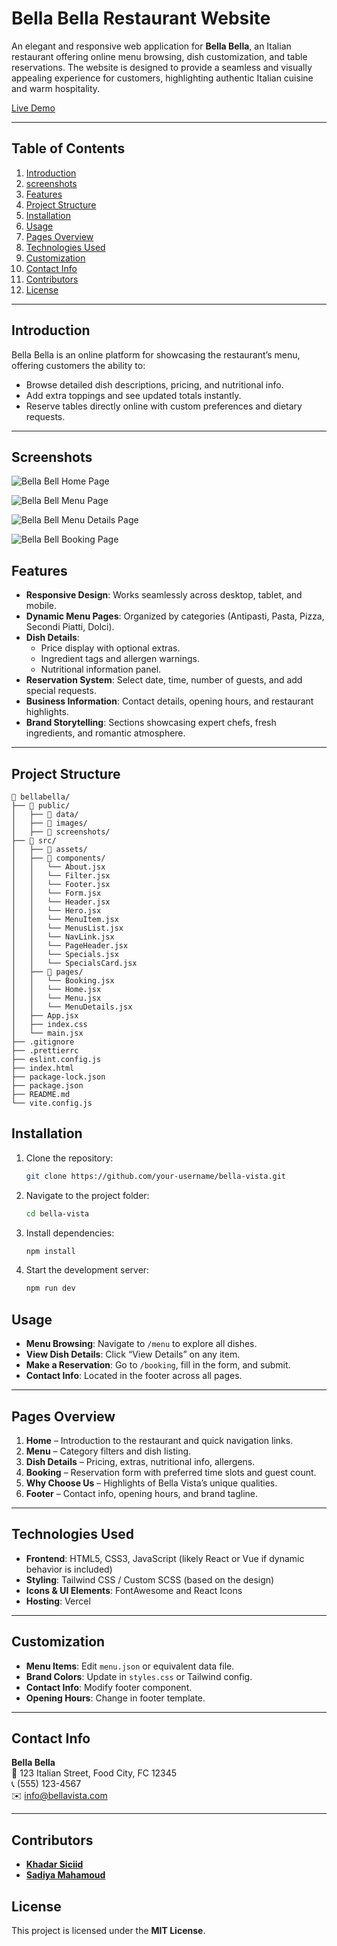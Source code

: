 # Bella Bella Restaurant Website

An elegant and responsive web application for **Bella Bella**, an Italian restaurant offering online menu browsing, dish customization, and table reservations. The website is designed to provide a seamless and visually appealing experience for customers, highlighting authentic Italian cuisine and warm hospitality.

[Live Demo](https://bella-bella-black.vercel.app/)

---

## Table of Contents

1. [Introduction](#introduction)
2. [screenshots](#screenshots)
3. [Features](#features)
4. [Project Structure](#project-structure)
5. [Installation](#installation)
6. [Usage](#usage)
7. [Pages Overview](#pages-overview)
8. [Technologies Used](#technologies-used)
9. [Customization](#customization)
10. [Contact Info](#contact-info)
11. [Contributors](#contributors)
12. [License](#license)

---

## Introduction

Bella Bella is an online platform for showcasing the restaurant’s menu, offering customers the ability to:

- Browse detailed dish descriptions, pricing, and nutritional info.
- Add extra toppings and see updated totals instantly.
- Reserve tables directly online with custom preferences and dietary requests.

---

## Screenshots

![Bella Bell Home Page](/public/screenshots/screenshot-home.png)

![Bella Bell Menu Page](/public/screenshots/screenshot-menu.png)

![Bella Bell Menu Details Page](/public/screenshots/screenshot-menu-details.png)

![Bella Bell Booking Page](/public/screenshots/screenshot-booking.png)

## Features

- **Responsive Design**: Works seamlessly across desktop, tablet, and mobile.
- **Dynamic Menu Pages**: Organized by categories (Antipasti, Pasta, Pizza, Secondi Piatti, Dolci).
- **Dish Details**:
  - Price display with optional extras.
  - Ingredient tags and allergen warnings.
  - Nutritional information panel.
- **Reservation System**: Select date, time, number of guests, and add special requests.
- **Business Information**: Contact details, opening hours, and restaurant highlights.
- **Brand Storytelling**: Sections showcasing expert chefs, fresh ingredients, and romantic atmosphere.

---

## Project Structure

```
📁 bellabella/
├── 📁 public/
│   ├── 📁 data/
│   ├── 📁 images/
│   ├── 📁 screenshots/
├── 📁 src/
│   ├── 📁 assets/
│   ├── 📁 components/
│   │   └── About.jsx
│   │   └── Filter.jsx
│   │   └── Footer.jsx
│   │   └── Form.jsx
│   │   └── Header.jsx
│   │   └── Hero.jsx
│   │   └── MenuItem.jsx
│   │   └── MenusList.jsx
│   │   └── NavLink.jsx
│   │   └── PageHeader.jsx
│   │   └── Specials.jsx
│   │   └── SpecialsCard.jsx
│   ├── 📁 pages/
│   │   └── Booking.jsx
│   │   └── Home.jsx
│   │   └── Menu.jsx
│   │   └── MenuDetails.jsx
│   ├── App.jsx
│   ├── index.css
│   └── main.jsx
├── .gitignore
├── .prettierrc
├── eslint.config.js
├── index.html
├── package-lock.json
├── package.json
├── README.md
└── vite.config.js
```

## Installation

1. Clone the repository:
   ```bash
   git clone https://github.com/your-username/bella-vista.git
   ```
2. Navigate to the project folder:

   ```bash
   cd bella-vista
   ```

3. Install dependencies:

   ```bash
   npm install
   ```

4. Start the development server:
   ```bash
   npm run dev
   ```

## Usage

- **Menu Browsing**: Navigate to `/menu` to explore all dishes.
- **View Dish Details**: Click “View Details” on any item.
- **Make a Reservation**: Go to `/booking`, fill in the form, and submit.
- **Contact Info**: Located in the footer across all pages.

---

## Pages Overview

1. **Home** – Introduction to the restaurant and quick navigation links.
2. **Menu** – Category filters and dish listing.
3. **Dish Details** – Pricing, extras, nutritional info, allergens.
4. **Booking** – Reservation form with preferred time slots and guest count.
5. **Why Choose Us** – Highlights of Bella Vista’s unique qualities.
6. **Footer** – Contact info, opening hours, and brand tagline.

---

## Technologies Used

- **Frontend**: HTML5, CSS3, JavaScript (likely React or Vue if dynamic behavior is included)
- **Styling**: Tailwind CSS / Custom SCSS (based on the design)
- **Icons & UI Elements**: FontAwesome and React Icons
- **Hosting**: Vercel

---

## Customization

- **Menu Items**: Edit `menu.json` or equivalent data file.
- **Brand Colors**: Update in `styles.css` or Tailwind config.
- **Contact Info**: Modify footer component.
- **Opening Hours**: Change in footer template.

---

## Contact Info

**Bella Bella**  
📍 123 Italian Street, Food City, FC 12345  
📞 (555) 123-4567  
✉️ info@bellavista.com

---

## Contributors

- [**Khadar Siciid**](https://github.com/khadaroo)
- [**Sadiya Mahamoud**](https://github.com/sadiya959)

## License

This project is licensed under the **MIT License**.
